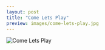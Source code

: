 ```yaml
---
layout: post
title: "Come Lets Play"
preview: images/come-lets-play.jpg
---
```


![Come Lets Play](/images/come-lets-play.jpg)
